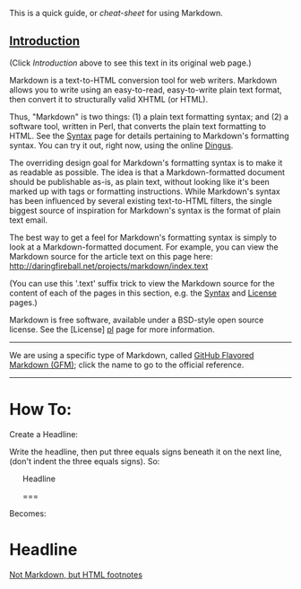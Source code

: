 This is a quick guide, or *cheat-sheet* for using Markdown.

[Introduction](https://daringfireball.net/projects/markdown/)
------------

(Click *Introduction* above to see this text in its original web page.)

Markdown is a text-to-HTML conversion tool for web writers. Markdown
allows you to write using an easy-to-read, easy-to-write plain text
format, then convert it to structurally valid XHTML (or HTML).

Thus, "Markdown" is two things: (1) a plain text formatting syntax;
and (2) a software tool, written in Perl, that converts the plain text
formatting to HTML. See the [Syntax][] page for details pertaining to
Markdown's formatting syntax. You can try it out, right now, using the
online [Dingus][].

  [syntax]: /projects/markdown/syntax
  [dingus]: /projects/markdown/dingus

The overriding design goal for Markdown's formatting syntax is to make
it as readable as possible. The idea is that a Markdown-formatted
document should be publishable as-is, as plain text, without looking
like it's been marked up with tags or formatting instructions. While
Markdown's syntax has been influenced by several existing text-to-HTML
filters, the single biggest source of inspiration for Markdown's
syntax is the format of plain text email.

The best way to get a feel for Markdown's formatting syntax is simply
to look at a Markdown-formatted document. For example, you can view
the Markdown source for the article text on this page here:
<http://daringfireball.net/projects/markdown/index.text>

(You can use this '.text' suffix trick to view the Markdown source for
the content of each of the pages in this section, e.g. the
[Syntax][s_src] and [License][l_src] pages.)

  [s_src]: /projects/markdown/syntax.text
  [l_src]: /projects/markdown/license.text

Markdown is free software, available under a BSD-style open source
license. See the [License] [pl] page for more information.

  [pl]: /projects/markdown/license
  
  ---
  
  We are using a specific type of Markdown, called [GitHub Flavored Markdown (GFM)](https://github.github.com/gfm/); click the name to go to the official reference.
  
  ---
  
How To:
===

Create a Headline:

Write the headline, then put three equals signs beneath it on the next line, (don't indent the three equals signs).  So:

<ul>Headline</ul>
<ul>===</ul>

Becomes:

Headline
===


[Not Markdown, but HTML footnotes](http://karlwinegardner.blogspot.com/2011/02/how-to-create-footnotes-in-html.html)
